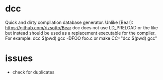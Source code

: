 # dcc
Quick and dirty compilation database generator.
Unlike [Bear]: https://github.com/rizsotto/Bear dcc does not use LD_PRELOAD
or the like but instead should be used as a replacement executable for the
compiler. For example:
    dcc $(pwd) gcc -DFOO foo.c
or
    make CC="dcc $(pwd) gcc"

# issues
* check for duplicates
